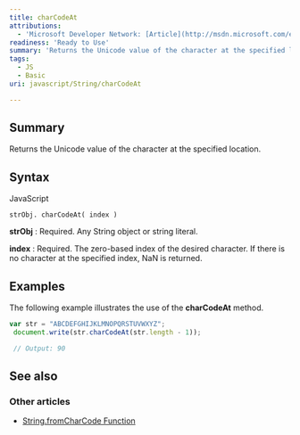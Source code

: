 ```yaml
---
title: charCodeAt
attributions:
  - 'Microsoft Developer Network: [Article](http://msdn.microsoft.com/en-us/library/ie/hza4d04f(v=vs.94).aspx)'
readiness: 'Ready to Use'
summary: 'Returns the Unicode value of the character at the specified location.'
tags:
  - JS
  - Basic
uri: javascript/String/charCodeAt

---
```

## Summary

Returns the Unicode value of the character at the specified location.

## Syntax

<span class="language">JavaScript</span>

    strObj. charCodeAt( index )

**strObj**
:   Required. Any String object or string literal.

**index**
:   Required. The zero-based index of the desired character. If there is no character at the specified index, NaN is returned.

## Examples

The following example illustrates the use of the **charCodeAt** method.

``` js
var str = "ABCDEFGHIJKLMNOPQRSTUVWXYZ";
 document.write(str.charCodeAt(str.length - 1));

 // Output: 90
```

## See also

### Other articles

-   [String.fromCharCode Function](/javascript/String/fromCharCode)

